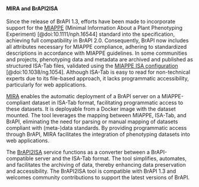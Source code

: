 #### MIRA and BrAPI2ISA

<!-- Manuel & Bert -->
Since the release of BrAPI 1.3, efforts have been made to incorporate support for the [MIAPPE](https://www.miappe.org/) (Minimal Information About a Plant Phenotyping Experiment) [@doi:10.1111/nph.16544] standard into the specification, achieving full compatibility in BrAPI 2.0. Consequently, BrAPI now includes all attributes necessary for MIAPPE compliance, adhering to standardized descriptions in accordance with MIAPPE guidelines. In some communities and projects, phenotyping data and metadata are archived and published as structured ISA-Tab files, validated using the [MIAPPE ISA configuration](https://github.com/ELIXIR-Belgium/isatab-validation) [@doi:10.1038/ng.1054]. Although ISA-Tab is easy to read for non-technical experts due to its file-based approach, it lacks programmatic accessibility, particularly for web applications. 

[MIRA](https://github.com/IPK-BIT/mira) enables the automatic deployment of a BrAPI server on a MIAPPE-compliant dataset in ISA-Tab format, facilitating programmatic access to these datasets. It is deployable from a Docker image with the dataset mounted. The tool leverages the mapping between MIAPPE, ISA-Tab, and BrAPI, eliminating the need for parsing or manual mapping of datasets compliant with (meta-)data standards. By providing programmatic access through BrAPI, MIRA facilitates the integration of phenotyping datasets into web applications.

The [BrAPI2ISA](https://github.com/elixir-europe/plant-brapi-to-isa) service functions as a converter between a BrAPI-compatible server and the ISA-Tab format. The tool simplifies, automates, and facilitates the archiving of data, thereby enhancing data preservation and accessibility. The BrAPI2ISA tool is compatible with BrAPI 1.3 and welcomes community contributions to support the latest versions of BrAPI.
